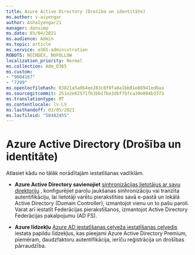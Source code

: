 ```yaml
---
title: Azure Active Directory (Drošība un identitāte)
ms.author: v-aiyengar
author: AshaIyengar21
manager: dansimp
ms.date: 03/04/2021
ms.audience: Admin
ms.topic: article
ms.service: o365-administration
ROBOTS: NOINDEX, NOFOLLOW
localization_priority: Normal
ms.collection: Adm_O365
ms.custom:
- "9004167"
- "7299"
ms.openlocfilehash: 03821a5a0b4ee283c0f0fa8a1bb81e88941ed0aa
ms.sourcegitcommit: 251e2e82571fb3bb1fbe3dbf7bfca30e004b3373
ms.translationtype: MT
ms.contentlocale: lv-LV
ms.lasthandoff: 03/05/2021
ms.locfileid: "50482455"
---
```

# <a name="azure-active-directory-security-and-identity"></a>Azure Active Directory (Drošība un identitāte)

Atlasiet kādu no tālāk norādītajām iestatīšanas vadīklām.

- **Azure Active Directory savienojiet** [sinhronizācijas lietotājus ar savu direktoriju](https://go.microsoft.com/fwlink/?linkid=2071310) , konfigurējiet paroļu jaukšanas sinhronizāciju vai tranzīta autentifikāciju, lai lietotāji varētu pierakstīties savā e-pastā un lokālā Active Directory (Domain Controller), izmantojot vienu un to pašu paroli. Varat arī iestatīt Federācijas pierakstīšanos, izmantojot Active Directory Federācijas pakalpojumu (AD FS).

- **Azure līdzekļu** [Azure AD iestatīšanas ceļveža iestatīšanas ceļvedis](https://go.microsoft.com/fwlink/?linkid=2134390) iestata papildu līdzekļus, kas pieejami Azure Active Directory Premium, piemēram, daudzfaktoru autentifikācija, ierīču reģistrācija un drošības pārraudzība.
